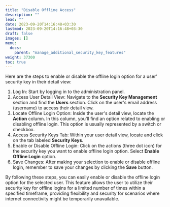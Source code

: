 ```yaml
---
title: "Disable Offline Access"
description: ""
lead: ""
date: 2023-09-20T14:16:48+03:30
lastmod: 2023-09-20T14:16:48+03:30
draft: false
images: []
menu:
  docs:
    parent: "manage_additional_security_key_features"
weight: 37300
toc: true
---
```


Here are the steps to enable or disable the offline login option for a user’ security key in their detail view:  

1. Log In: Start by logging in to the administration panel.  
2. Access User Detail View: Navigate to the **Security Key Management** section and find the **Users** section. Click on the user's email address (username) to access their detail view.  
3. Locate Offline Login Option: Inside the user's detail view, locate the **Action** column. In this column, you'll find an option related to enabling or disabling offline login. This option is usually represented by a switch or checkbox.  
4. Access Security Keys Tab: Within your user detail view, locate and click on the tab labeled **Security Keys**.  
5. Enable or Disable Offline Login: Click on the actions (three dot icon) for the security key you want to enable offline login option. Select **Enable Offline Login** option.  
6. Save Changes: After making your selection to enable or disable offline login, remember to save your changes by clicking the **Save** button.  

By following these steps, you can easily enable or disable the offline login option for the selected user. This feature allows the user to utilize their security key for offline logins for a limited number of times within a specified timeframe, providing flexibility and security for scenarios where internet connectivity might be temporarily unavailable.  

